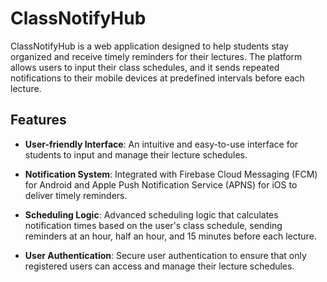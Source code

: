 # ClassNotifyHub

ClassNotifyHub is a web application designed to help students stay organized and receive timely reminders for their lectures. The platform allows users to input their class schedules, and it sends repeated notifications to their mobile devices at predefined intervals before each lecture.

## Features

- **User-friendly Interface**: An intuitive and easy-to-use interface for students to input and manage their lecture schedules.

- **Notification System**: Integrated with Firebase Cloud Messaging (FCM) for Android and Apple Push Notification Service (APNS) for iOS to deliver timely reminders.

- **Scheduling Logic**: Advanced scheduling logic that calculates notification times based on the user's class schedule, sending reminders at an hour, half an hour, and 15 minutes before each lecture.

- **User Authentication**: Secure user authentication to ensure that only registered users can access and manage their lecture schedules.
